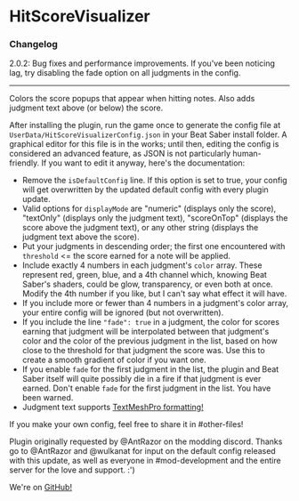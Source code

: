 # HitScoreVisualizer

### Changelog
2.0.2: Bug fixes and performance improvements. If you've been noticing lag, try disabling the fade option on all judgments in the config.
***
Colors the score popups that appear when hitting notes. Also adds judgment text above (or below) the score.

After installing the plugin, run the game once to generate the config file at `UserData/HitScoreVisualizerConfig.json` in your Beat Saber install folder. A graphical editor for this file is in the works; until then, editing the config is considered an advanced feature, as JSON is not particularly human-friendly. If you want to edit it anyway, here's the documentation:
* Remove the `isDefaultConfig` line. If this option is set to true, your config will get overwritten by the updated default config with every plugin update.
* Valid options for `displayMode` are "numeric" (displays only the score), "textOnly" (displays only the judgment text), "scoreOnTop" (displays the score above the judgment text), or any other string (displays the judgment text above the score).
* Put your judgments in descending order; the first one encountered with `threshold` <= the score earned for a note will be applied.
* Include exactly 4 numbers in each judgment's `color` array. These represent red, green, blue, and a 4th channel which, knowing Beat Saber's shaders, could be glow, transparency, or even both at once. Modify the 4th number if you like, but I can't say what effect it will have.
* If you include more or fewer than 4 numbers in a judgment's color array, your entire config will be ignored (but not overwritten).
* If you include the line `"fade": true` in a judgment, the color for scores earning that judgment will be interpolated between that judgment's color and the color of the previous judgment in the list, based on how close to the threshold for that judgment the score was. Use this to create a smooth gradient of color if you want one.
* If you enable `fade` for the first judgment in the list, the plugin and Beat Saber itself will quite possibly die in a fire if that judgment is ever earned. Don't enable `fade` for the first judgment in the list. You have been warned.
* Judgment text supports [TextMeshPro formatting!](http://digitalnativestudios.com/textmeshpro/docs/rich-text/)

If you make your own config, feel free to share it in #other-files!

Plugin originally requested by @AntRazor on the modding discord. Thanks go to @AntRazor and @wulkanat for input on the default config released with this update, as well as everyone in #mod-development and the entire server for the love and support. :')

We're on [GitHub!](https://github.com/artemiswkearney/HitScoreVisualizer/releases)
